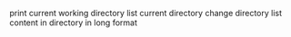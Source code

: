 print current working directory
list current directory
change directory
list content in directory in long format
